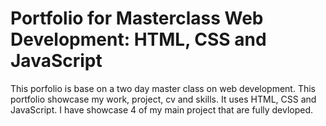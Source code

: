 # Portfolio for Masterclass Web Development: HTML, CSS and JavaScript

This porfolio is base on a two day master class on web development. 
This portfolio showcase my work, project, cv and skills. It uses HTML, CSS and JavaScript. I have showcase 4 of my main project that are fully devloped. 